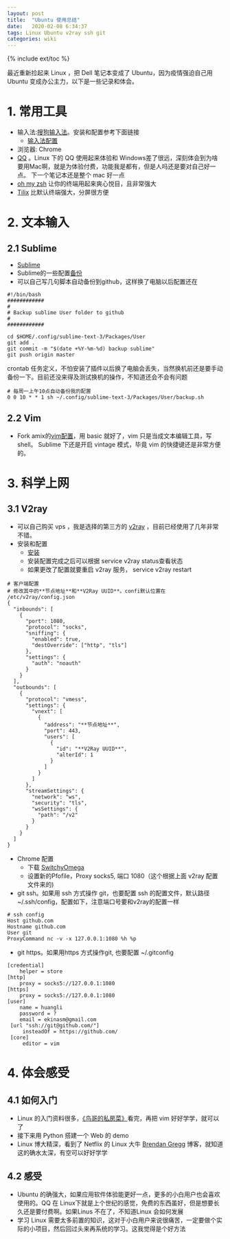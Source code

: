 ```yaml
---
layout: post
title:  "Ubuntu 使用总结"
date:   2020-02-08 6:34:37
tags: Linux Ubuntu v2ray ssh git
categories: wiki
---
```

{% include ext/toc %}

最近重新捡起来 Linux ，把 Dell 笔记本变成了 Ubuntu，因为疫情强迫自己用 Ubuntu 变成办公主力，以下是一些记录和体会。

# 1. 常用工具

- 输入法:[搜狗输入法](https://pinyin.sogou.com/)。安装和配置参考下面链接
    + [输入法配置](https://blog.csdn.net/u010648921/article/details/82624219)
- 浏览器: Chrome
- [QQ](https://im.qq.com/linuxqq/download.html) 。Linux 下的 QQ 使用起来体验和 Windows差了很远，深刻体会到为啥要用Mac啊，就是为体验付费，功能我是都有，但是人吗还是要对自己好一点。 下一个笔记本还是整个 mac 好一点
- [oh my zsh](https://github.com/ohmyzsh/ohmyzsh) 让你的终端用起来爽心悦目，且非常强大
- [Tilix](https://gnunn1.github.io/tilix-web/) 比默认终端强大，分屏很方便


# 2. 文本输入

## 2.1 Sublime 

- [Sublime](https://www.sublimetext.com/)
- Sublime的一些配置[备份](https://github.com/huangli/sublime-user-package)
- 可以自己写几句脚本自动备份到github，这样换了电脑以后配置还在

```
#!/bin/bash
############
#
# Backup sublime User folder to github
#
############

cd $HOME/.config/sublime-text-3/Packages/User
git add .
git commit -m "$(date +%Y-%m-%d) backup sublime"
git push origin master
```

crontab 任务定义，不怕安装了插件以后换了电脑会丢失，当然换机前还是要手动备份一下。目前还没来得及测试换机的操作，不知道还会不会有问题

```
# 每周一上午10点自动备份我的配置
0 0 10 * * 1 sh ~/.config/sublime-text-3/Packages/User/backup.sh 
```


## 2.2 Vim

- Fork amix的[vim配置](https://github.com/huangli/vimrc)，用 basic 就好了，vim 只是当成文本编辑工具，写 shell。 Sublime 下还是开启 vintage 模式，毕竟 vim 的快捷键还是非常方便的。 


# 3. 科学上网

## 3.1 V2ray

- 可以自己购买 vps ，我是选择的第三方的 [v2ray]( https://agneo.co/?rc=63f6163366c565587ad7711fb720afc8) ，目前已经使用了几年非常不错。
- 安装和配置
    + [安装](https://www.v2ray.com/chapter_00/install.html)
    + 安装配置完成之后可以根据 service v2ray status查看状态
    + 如果更改了配置就要重启 v2ray 服务， service v2ray restart

```shell
# 客户端配置
# 修改其中的**节点地址**和**V2Ray UUID**。confi默认位置在 /etc/v2ray/config.json
{
  "inbounds": [
    {
      "port": 1080,
      "protocol": "socks",
      "sniffing": {
        "enabled": true,
        "destOverride": ["http", "tls"]
      },
      "settings": {
        "auth": "noauth"
      }
    }
  ],
  "outbounds": [
    {
      "protocol": "vmess",
      "settings": {
        "vnext": [
          {
            "address": "**节点地址**",
            "port": 443,
            "users": [
              {
                "id": "**V2Ray UUID**",
                "alterId": 1
              }
            ]
          }
        ]
      },
      "streamSettings": {
        "network": "ws",
        "security": "tls",
        "wsSettings": {
          "path": "/v2"
        }
      }
    }
  ]
}
```

- Chrome 配置
    + 下载 [SwitchyOmega](https://chrome.google.com/webstore/detail/proxy-switchyomega/padekgcemlokbadohgkifijomclgjgif?hl=en) 
    + 设置新的Pfofile，Proxy socks5, 端口 1080（这个根据上面 v2ray 配置文件来的)
- git ssh。如果用 ssh 方式操作 git，也要配置 ssh 的配置文件，默认路径 ~/.ssh/config，配置如下，注意端口号要和v2ray的配置一样

```shell
# ssh config
Host github.com
Hostname github.com
User git
ProxyCommand nc -v -x 127.0.0.1:1080 %h %p 
```

- git https。如果用https 方式操作git, 也要配置 ~/.gitconfig

```
[credential]
    helper = store
[http]
    proxy = socks5://127.0.0.1:1080
[https]
    proxy = socks5://127.0.0.1:1080                                                               
[user]
    name = huangli
    password = ?
    email = ekinasm@gmail.com
 [url "ssh://git@github.com/"]
     insteadOf = https://github.com/
 [core]
     editor = vim
```


# 4. 体会感受

## 4.1 如何入门

- Linux 的入门资料很多，[《鸟哥的私房菜》](http://cn.linux.vbird.org/)看完，再把 vim 好好学学，就可以了
- 接下来用 Python 搭建一个 Web 的 demo  
- Linux 博大精深，看到了 Netflix 的 Linux 大牛 [Brendan Gregg](http://www.brendangregg.com/) 博客，就知道这的确水太深，有空可以好好学学

## 4.2 感受

- Ubuntu 的确强大，如果应用软件体验能更好一点，更多的小白用户也会喜欢使用的。QQ 在 Linux下就是上个世纪的感觉，免费的东西虽好，但是想要长久还是要付费啊。如果Linus 不在了，不知道Linux 会如何发展
- 学习 Linux 需要太多前置的知识，这对于小白用户来说很痛苦，一定要做个实际的小项目，然后回过头来再系统的学习。这我觉得是个好方法 
